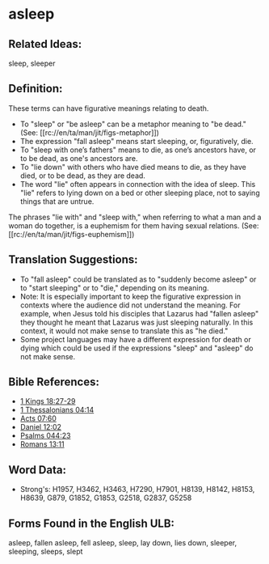 # asleep

## Related Ideas:

sleep, sleeper

## Definition:

These terms can have figurative meanings relating to death.

* To "sleep" or "be asleep" can be a metaphor meaning to "be dead." (See: [[rc://en/ta/man/jit/figs-metaphor]])
* The expression "fall asleep" means start sleeping, or, figuratively, die.
* To "sleep with one’s fathers" means to die, as one’s ancestors have, or to be dead, as one's ancestors are.
* To "lie down" with others who have died means to die, as they have died, or to be dead, as they are dead.
* The word "lie" often appears in connection with the idea of sleep. This "lie" refers to lying down on a bed or other sleeping place, not to saying things that are untrue.

The phrases "lie with" and "sleep with," when referring to what a man and a woman do together, is a euphemism for them having sexual relations. (See: [[rc://en/ta/man/jit/figs-euphemism]])

## Translation Suggestions:

* To "fall asleep" could be translated as to "suddenly become asleep" or to "start sleeping" or to "die," depending on its meaning.
* Note: It is especially important to keep the figurative expression in contexts where the audience did not understand the meaning. For example, when Jesus told his disciples that Lazarus had "fallen asleep" they thought he meant that Lazarus was just sleeping naturally. In this context, it would not make sense to translate this as "he died."
* Some project languages may have a different expression for death or dying which could be used if the expressions "sleep" and "asleep" do not make sense.

## Bible References:

* [1 Kings 18:27-29](rc://en/tn/help/1ki/18/27)
* [1 Thessalonians 04:14](rc://en/tn/help/1th/04/14)
* [Acts 07:60](rc://en/tn/help/act/07/60)
* [Daniel 12:02](rc://en/tn/help/dan/12/02)
* [Psalms 044:23](rc://en/tn/help/psa/044/23)
* [Romans 13:11](rc://en/tn/help/rom/13/11)

## Word Data:

* Strong's: H1957, H3462, H3463, H7290, H7901, H8139, H8142, H8153, H8639, G879, G1852, G1853, G2518, G2837, G5258

## Forms Found in the English ULB:

asleep, fallen asleep, fell asleep, sleep, lay down, lies down, sleeper, sleeping, sleeps, slept


